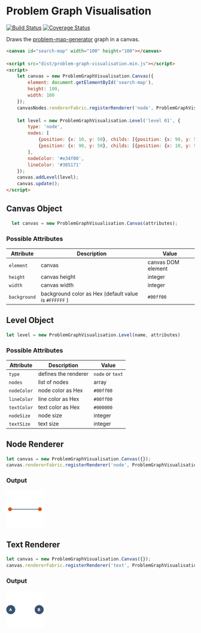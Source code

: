 # Problem Graph Visualisation

[![Build Status](https://travis-ci.org/marcbreitung/problem-graph-visualisation.svg?branch=master)](https://travis-ci.org/marcbreitung/problem-graph-visualisation) [![Coverage Status](https://coveralls.io/repos/github/marcbreitung/problem-graph-visualisation/badge.svg?branch=master)](https://coveralls.io/github/marcbreitung/problem-graph-visualisation?branch=master)

Draws the [problem-map-generator](https://github.com/marcbreitung/problem-map-generator) graph in a canvas.

```html
<canvas id="search-map" width="100" height="100"></canvas>

<script src="dist/problem-graph-visualisation.min.js"></script>
<script>
    let canvas = new ProblemGraphVisualisation.Canvas({
        element: document.getElementById('search-map'),
        height: 100,
        width: 100
    });
    canvasNodes.rendererFabric.registerRenderer('node', ProblemGraphVisualisation.NodesRenderer);
    
    let level = new ProblemGraphVisualisation.Level('level 01', {
        type: 'node',
        nodes: [
            {position: {x: 10, y: 50}, childs: [{position: {x: 90, y: 50}, childs: []}]},
            {position: {x: 90, y: 50}, childs: [{position: {x: 10, y: 50}, childs: []}]}
        ], 
        nodeColor: '#e34f00', 
        lineColor: '#385171'
    });
    canvas.addLevel(level);
    canvas.update();
</script>
```
## Canvas Object
```javascript
  let canvas = new ProblemGraphVisualisation.Canvas(attributes);
```
### Possible Attributes
| Attribute | Description | Value |
| --- | --- | --- |
| `element` | canvas | canvas DOM element |
| `height` | canvas height | integer |
| `width` | canvas width | integer |
| `background` | background color as Hex (default value is `#FFFFFF` ) | `#00ff00` |

## Level Object
```javascript
let level = new ProblemGraphVisualisation.Level(name, attributes)
```
### Possible Attributes
| Attribute | Description | Value |
| --- | --- | --- |
| `type` | defines the renderer | `node` or `text` |
| `nodes` | list of nodes | array |
| `nodeColor` | node color as Hex | `#00ff00` |
| `lineColor` | line color as Hex | `#00ff00` |
| `textColor` | text color as Hex | `#000000` |
| `nodeSize` | node size | integer |
| `textSize` | text size | integer |

## Node Renderer
```javascript
let canvas = new ProblemGraphVisualisation.Canvas({});
canvas.rendererFabric.registerRenderer('node', ProblemGraphVisualisation.NodesRenderer);
```
### Output
![Example Output](assets/nodeRenderer.png)

## Text Renderer
```javascript
let canvas = new ProblemGraphVisualisation.Canvas({});
canvas.rendererFabric.registerRenderer('text', ProblemGraphVisualisation.TextRenderer);
```
### Output
![Example Output](assets/textRenderer.png)